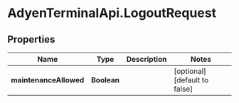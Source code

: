 # AdyenTerminalApi.LogoutRequest

## Properties

Name | Type | Description | Notes
------------ | ------------- | ------------- | -------------
**maintenanceAllowed** | **Boolean** |  | [optional] [default to false]


